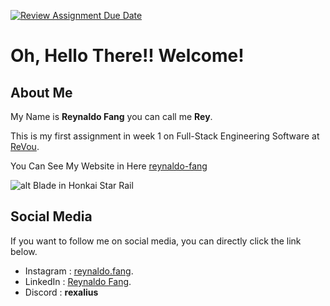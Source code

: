 [![Review Assignment Due Date](https://classroom.github.com/assets/deadline-readme-button-24ddc0f5d75046c5622901739e7c5dd533143b0c8e959d652212380cedb1ea36.svg)](https://classroom.github.com/a/l9v8sNrv)


# Oh, Hello There!! Welcome!

  
## About Me

My Name is **Reynaldo Fang** you can call me **Rey**.

  

This is my first assignment in week 1 on Full-Stack Engineering Software at [ReVou](https://revou.co/software-engineering?).

You Can See My Website in Here [reynaldo-fang](https://reynaldofang-week1-assigment.netlify.app/)

  

![alt Blade in Honkai Star Rail](https://upload-os-bbs.hoyolab.com/upload/2023/02/01/102950424/b808a36caf7b0f7932e9e6d95b1b7073_8285836002346431334.jpg?x-oss-process=image/resize,s_1000/quality,q_80/auto-orient,0/interlace,1/format,jpg)

  
  

## Social Media

If you want to follow me on social media, you can directly click the link below. 
- Instagram : [reynaldo.fang](https://www.instagram.com/reynaldo.fang/).
- LinkedIn : [Reynaldo Fang](https://www.linkedin.com/in/reynaldo-fang/).
- Discord : **rexalius**


